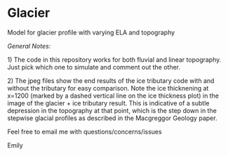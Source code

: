 # Glacier
Model for glacier profile with varying ELA and topography

<em>General Notes:</em>
<p>1) The code in this repository works for both fluvial and linear topography. Just pick which one to simulate and comment out the other.</p>
<p>2) The jpeg files show the end results of the ice tributary code with and without the tributary for easy comparison. Note the ice thicknening at x=1200 (marked by a dashed vertical line on the ice thickness plot) in the image of the glacier + ice tributary result. This is indicative of a subtle depression in the topography at that point, which is the step down in the stepwise glacial profiles as described in the Macgreggor Geology paper. </p>

<p>Feel free to email me with questions/concerns/issues</p>
<p>Emily</p>
